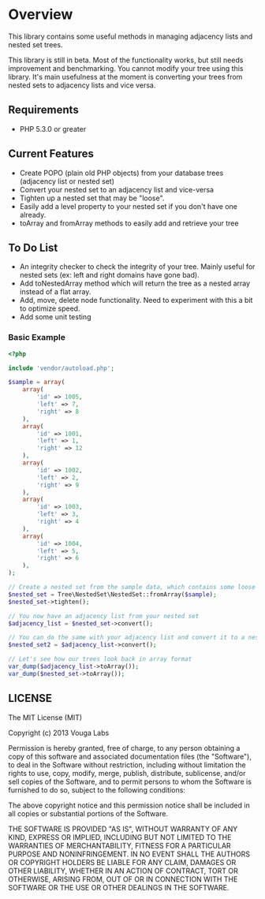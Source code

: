 # Overview #

This library contains some useful methods in managing adjacency lists and nested set trees.

This library is still in beta. Most of the functionality works, but still needs improvement and benchmarking. You cannot modify your tree using this library. It's main usefulness at the moment is converting your trees from nested sets to adjacency lists and vice versa. 

## Requirements ##

* PHP 5.3.0 or greater

## Current Features ##
* Create POPO (plain old PHP objects) from your database trees (adjacency list or nested set)
* Convert your nested set to an adjacency list and vice-versa
* Tighten up a nested set that may be "loose".
* Easily add a level property to your nested set if you don't have one already.
* toArray and fromArray methods to easily add and retrieve your tree

## To Do List ##
* An integrity checker to check the integrity of your tree. Mainly useful for nested sets (ex: left and right domains have gone bad).
* Add toNestedArray method which will return the tree as a nested array instead of a flat array.
* Add, move, delete node functionality. Need to experiment with this a bit to optimize speed.
* Add some unit testing

### Basic Example ###

```php
<?php

include 'vendor/autoload.php';

$sample = array(
    array(
        'id' => 1005,
        'left' => 7,
        'right' => 8
    ),
	array(
		'id' => 1001,
		'left' => 1,
		'right' => 12
	),
	array(
		'id' => 1002,
		'left' => 2,
		'right' => 9
	),
	array(
		'id' => 1003,
		'left' => 3,
		'right' => 4
	),
	array(
		'id' => 1004,
		'left' => 5,
		'right' => 6
	),
);

// Create a nested set from the sample data, which contains some loose left and right domains
$nested_set = Tree\NestedSet\NestedSet::fromArray($sample);
$nested_set->tighten();

// You now have an adjacency list from your nested set
$adjacency_list = $nested_set->convert();

// You can do the same with your adjacency list and convert it to a nested set
$nested_set2 = $adjacency_list->convert();

// Let's see how our trees look back in array format
var_dump($adjacency_list->toArray());
var_dump($nested_set->toArray());

```

## LICENSE ##
The MIT License (MIT)

Copyright (c) 2013 Vouga Labs

Permission is hereby granted, free of charge, to any person obtaining a copy of
this software and associated documentation files (the "Software"), to deal in
the Software without restriction, including without limitation the rights to
use, copy, modify, merge, publish, distribute, sublicense, and/or sell copies of
the Software, and to permit persons to whom the Software is furnished to do so,
subject to the following conditions:

The above copyright notice and this permission notice shall be included in all
copies or substantial portions of the Software.

THE SOFTWARE IS PROVIDED "AS IS", WITHOUT WARRANTY OF ANY KIND, EXPRESS OR
IMPLIED, INCLUDING BUT NOT LIMITED TO THE WARRANTIES OF MERCHANTABILITY, FITNESS
FOR A PARTICULAR PURPOSE AND NONINFRINGEMENT. IN NO EVENT SHALL THE AUTHORS OR
COPYRIGHT HOLDERS BE LIABLE FOR ANY CLAIM, DAMAGES OR OTHER LIABILITY, WHETHER
IN AN ACTION OF CONTRACT, TORT OR OTHERWISE, ARISING FROM, OUT OF OR IN
CONNECTION WITH THE SOFTWARE OR THE USE OR OTHER DEALINGS IN THE SOFTWARE.
